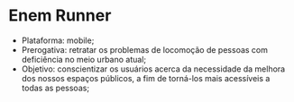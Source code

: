 # Enem Runner
- Plataforma: mobile;
- Prerogativa: retratar os problemas de locomoção de pessoas com deficiência no meio urbano atual;
- Objetivo: conscientizar os usuários acerca da necessidade da melhora dos nossos espaços públicos, a fim de torná-los mais acessíveis a todas as pessoas;
